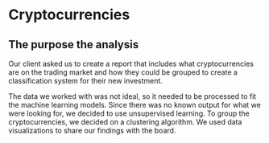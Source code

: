 # Cryptocurrencies

## The purpose the analysis

Our client asked us to create a report that includes what cryptocurrencies are on the trading market and how they could be grouped to create a classification system for their new investment.

The data we worked with was not ideal, so it needed to be processed to fit the machine learning models. Since there was no known output for what we were looking for, we  decided to use unsupervised learning. To group the cryptocurrencies, we decided on a clustering algorithm. We used data visualizations to share our findings with the board.
